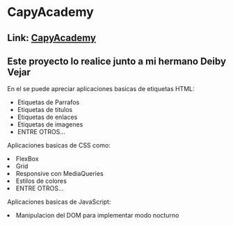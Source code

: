 <h1>CapyAcademy</h1>
<h2>Link: <a href="https://capyacademy.netlify.app/" target="_blank">CapyAcademy</a> </h2>
<h2>Este proyecto lo realice junto a mi hermano Deiby Vejar</h2>

<p>En el se puede apreciar aplicaciones basicas de etiquetas HTML:</p>
     <ul> 
     <li>Etiquetas de Parrafos</li>
     <li>Etiquetas de titulos</li>
     <li>Etiquetas de enlaces</li>
     <li>Etiquetas de imagenes</li>
     <li>ENTRE OTROS...</li>
     </ul>
<p>Aplicaciones basicas de CSS como:</p>
     <li>FlexBox</li>
     <li>Grid</li>
     <li>Responsive con MediaQueries</li>
     <li>Estilos de colores</li>
     <li>ENTRE OTROS...</li>
<p>Aplicaciones basicas de JavaScript:</p>
     <li>Manipulacion del DOM para implementar modo nocturno</li>
